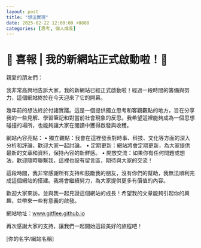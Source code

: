 ```yaml
---
layout: post
title: "想法實現"
date: 2025-02-22 12:00:00 +0800
categories: [思考, 個人成長]
---
```


# 🎉 喜報 | 我的新網站正式啟動啦！🎉

親愛的朋友們：

我非常高興地告訴大家，我的新網站已經正式啟動啦！經過一段時間的籌備與努力，這個網站終於在今天迎來了它的開幕。

幾年前的想法終於付諸實踐。這是一個提供獨立思考和客觀觀點的地方，旨在分享我的一些見解、學習筆記和對當前社會現象的反思。我希望這裡能夠成為一個思想碰撞的場所，也能夠讓大家在閱讀中獲得啟發與收穫。

網站內容亮點：
	•	獨立觀點：我會在這裡發表對時事、科技、文化等方面的深入分析和評論，歡迎大家一起討論。
	•	定期更新：網站將會定期更新，為大家提供最新的文章和資料，保持內容的新鮮感。
	•	開放交流：如果你有任何問題或想法，歡迎隨時聯繫我，這裡也設有留言區，期待與大家的交流！

這段時間，我非常感謝所有支持和鼓勵我的朋友，沒有你們的幫助，我無法順利完成這個網站的搭建。我將會繼續努力，為大家提供更多有價值的內容。

歡迎大家來訪，並與我一起見證這個網站的成長！希望我的文章能夠引起你的興趣，並帶來一些有意義的啟發。

網站地址：www.gitflee.github.io

再次感謝大家的支持，讓我們一起開始這段美好的旅程吧！

[你的名字/網站名稱]


